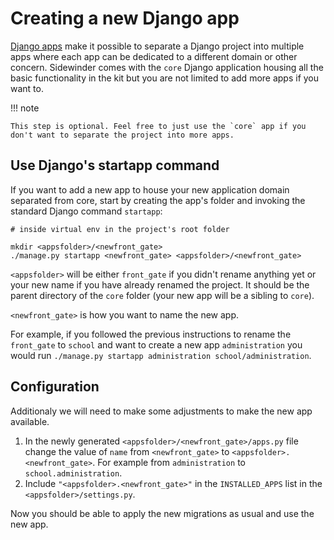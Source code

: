 # Creating a new Django app

[Django apps](https://docs.djangoproject.com/en/4.2/ref/applications/) make it possible to separate a Django project
into multiple apps where each app can be dedicated to a different domain or other concern. Sidewinder comes with the `core`
Django application housing all the basic functionality in the kit but you are not limited to add more apps if you want to.

!!! note

    This step is optional. Feel free to just use the `core` app if you don't want to separate the project into more apps.

## Use Django's startapp command

If you want to add a new app to house your new application domain separated from core, start by creating the app's folder and invoking the standard Django command `startapp`:

```
# inside virtual env in the project's root folder

mkdir <appsfolder>/<newfront_gate>
./manage.py startapp <newfront_gate> <appsfolder>/<newfront_gate>
```

`<appsfolder>` will be either `front_gate` if you didn't rename anything yet or your new name if you have already renamed the project. It should be the parent directory of the `core` folder (your new app will be a sibling to `core`).

`<newfront_gate>` is how you want to name the new app.

For example, if you followed the previous instructions to rename the `front_gate` to `school` and want to create a new app `administration` you would run `./manage.py startapp administration school/administration`.

## Configuration

Additionaly we will need to make some adjustments to make the new app available.

1. In the newly generated `<appsfolder>/<newfront_gate>/apps.py` file change the value of `name` from `<newfront_gate>` to `<appsfolder>.<newfront_gate>`. For example from `administration` to `school.administration`.
2. Include `"<appsfolder>.<newfront_gate>"` in the `INSTALLED_APPS` list in the `<appsfolder>/settings.py`.

Now you should be able to apply the new migrations as usual and use the new app.



